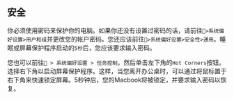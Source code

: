 ## 安全

你必须使用密码来保护你的电脑。如果你还没有设置过密码的话，请前往`>系统偏好设置>用户和组`并更改您的帐户密码。您还应该前往`>系统偏好设置>安全性>通用`。睡眠或屏幕保护程序启动的`5秒`后，您应该要求输入密码。

您也可以前往` > 系统偏好设置 > 任务控制`，然后单击左下角的`Hot Corners`按钮。选择右下角以启动屏幕保护程序。这样，当您离开办公桌时，可以通过将鼠标置于右下角来快速锁定屏幕。5秒钟后，您的Macbook将被锁定，并要求输入密码以恢复。

